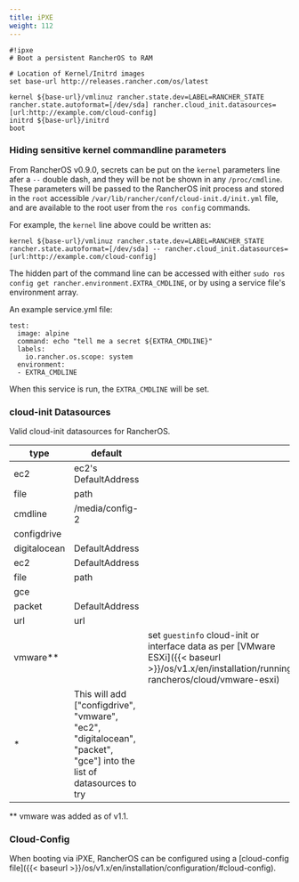 ```yaml
---
title: iPXE
weight: 112
---
```


```
#!ipxe
# Boot a persistent RancherOS to RAM

# Location of Kernel/Initrd images
set base-url http://releases.rancher.com/os/latest

kernel ${base-url}/vmlinuz rancher.state.dev=LABEL=RANCHER_STATE rancher.state.autoformat=[/dev/sda] rancher.cloud_init.datasources=[url:http://example.com/cloud-config]
initrd ${base-url}/initrd
boot
```

### Hiding sensitive kernel commandline parameters

From RancherOS v0.9.0, secrets can be put on the `kernel` parameters line afer a `--` double dash, and they will be not be shown in any `/proc/cmdline`. These parameters
will be passed to the RancherOS init process and stored in the `root` accessible `/var/lib/rancher/conf/cloud-init.d/init.yml` file, and are available to the root user from the `ros config` commands.

For example, the `kernel` line above could be written as:

```
kernel ${base-url}/vmlinuz rancher.state.dev=LABEL=RANCHER_STATE rancher.state.autoformat=[/dev/sda] -- rancher.cloud_init.datasources=[url:http://example.com/cloud-config]
```

The hidden part of the command line can be accessed with either `sudo ros config get rancher.environment.EXTRA_CMDLINE`, or by using a service file's environment array.

An example service.yml file:

```
test:
  image: alpine
  command: echo "tell me a secret ${EXTRA_CMDLINE}"
  labels:
    io.rancher.os.scope: system
  environment:
  - EXTRA_CMDLINE
```

When this service is run, the `EXTRA_CMDLINE` will be set.


### cloud-init Datasources

Valid cloud-init datasources for RancherOS.

| type | default |  |
|---|---|--|
| ec2 | ec2's DefaultAddress |  |
| file | path |  |
| cmdline | /media/config-2 |  |
| configdrive |  |  |
| digitalocean | DefaultAddress |  |
| ec2 | DefaultAddress |  |
| file | path |  |
| gce |  |  |
| packet | DefaultAddress |  |
| url | url |  |
| vmware** |  | set `guestinfo` cloud-init or interface data as per [VMware ESXi]({{< baseurl >}}/os/v1.x/en/installation/running-rancheros/cloud/vmware-esxi) |
| * | This will add ["configdrive", "vmware", "ec2", "digitalocean", "packet", "gce"] into the list of datasources to try |  |

** vmware was added as of v1.1.

### Cloud-Config

When booting via iPXE, RancherOS can be configured using a [cloud-config file]({{< baseurl >}}/os/v1.x/en/installation/configuration/#cloud-config).
